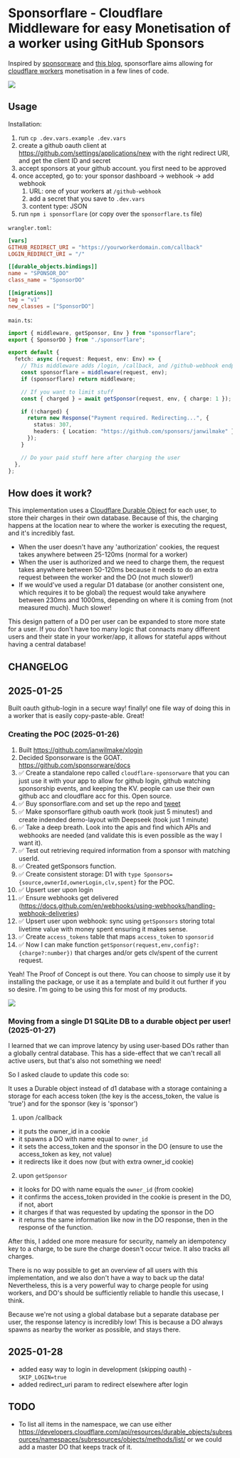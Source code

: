 # Sponsorflare - Cloudflare Middleware for easy Monetisation of a worker using GitHub Sponsors

Inspired by [sponsorware](https://github.com/sponsorware/docs) and [this blog](https://calebporzio.com/sponsorware), sponsorflare aims allowing for [cloudflare workers](https://workers.cloudflare.com) monetisation in a few lines of code.

![](flow.drawio.png)

## Usage

Installation:

1. run `cp .dev.vars.example .dev.vars`
2. create a github oauth client at https://github.com/settings/applications/new with the right redirect URI, and get the client ID and secret
3. accept sponsors at your github account. you first need to be approved
4. once accepted, go to: your sponsor dashboard -> webhook -> add webhook
   1. URL: one of your workers at `/github-webhook`
   2. add a secret that you save to `.dev.vars`
   3. content type: JSON
5. run `npm i sponsorflare` (or copy over the `sponsorflare.ts` file)

`wrangler.toml`:

```toml
[vars]
GITHUB_REDIRECT_URI = "https://yourworkerdomain.com/callback"
LOGIN_REDIRECT_URI = "/"

[[durable_objects.bindings]]
name = "SPONSOR_DO"
class_name = "SponsorDO"

[[migrations]]
tag = "v1"
new_classes = ["SponsorDO"]
```

`main.ts`:

```ts
import { middleware, getSponsor, Env } from "sponsorflare";
export { SponsorDO } from "./sponsorflare";

export default {
  fetch: async (request: Request, env: Env) => {
    // This middleware adds /login, /callback, and /github-webhook endpoints
    const sponsorflare = middleware(request, env);
    if (sponsorflare) return middleware;

    // If you want to limit stuff
    const { charged } = await getSponsor(request, env, { charge: 1 });

    if (!charged) {
      return new Response("Payment required. Redirecting...", {
        status: 307,
        headers: { Location: "https://github.com/sponsors/janwilmake" },
      });
    }

    // Do your paid stuff here after charging the user
  },
};
```

## How does it work?

This implementation uses a [Cloudflare Durable Object](https://developers.cloudflare.com/durable-objects/) for each user, to store their charges in their own database. Because of this, the charging happens at the location near to where the worker is executing the request, and it's incredibly fast.

- When the user doesn't have any 'authorization' cookies, the request takes anywhere between 25-120ms (normal for a worker)
- When the user is authorized and we need to charge them, the request takes anywhere between 50-120ms because it needs to do an extra request between the worker and the DO (not much slower!)
- If we would've used a regular D1 database (or another consistent one, which requires it to be global) the request would take anywhere between 230ms and 1000ms, depending on where it is coming from (not measured much). Much slower!

This design pattern of a DO per user can be expanded to store more state for a user. If you don't have too many logic that connacts many different users and their state in your worker/app, it allows for stateful apps without having a central database!

## CHANGELOG

## 2025-01-25

Built oauth github-login in a secure way! finally! one file way of doing this in a worker that is easily copy-paste-able. Great!

### Creating the POC (2025-01-26)

1. Built https://github.com/janwilmake/xlogin
2. Decided Sponsorware is the GOAT. https://github.com/sponsorware/docs
3. ✅ Create a standalone repo called `cloudflare-sponsorware` that you can just use it with your app to allow for github login, github watching sponsorship events, and keeping the KV. people can use their own github acc and cloudflare acc for this. Open source.
4. ✅ Buy sponsorflare.com and set up the repo and [tweet](https://x.com/janwilmake/status/1883493435635585198)
5. ✅ Make sponsorflare github oauth work (took just 5 minutes!) and create indended demo-layout with Deepseek (took just 1 minute)
6. ✅ Take a deep breath. Look into the apis and find which APIs and webhooks are needed (and validate this is even possible as the way I want it).
7. ✅ Test out retrieving required information from a sponsor with matching userId.
8. ✅ Created getSponsors function.
9. ✅ Create consistent storage: D1 with `type Sponsors={source,ownerId,ownerLogin,clv,spent}` for the POC.
10. ✅ Upsert user upon login
11. ✅ Ensure webhooks get delivered (https://docs.github.com/en/webhooks/using-webhooks/handling-webhook-deliveries)
12. ✅ Upsert user upon webhook: sync using `getSponsors` storing total livetime value with money spent ensuring it makes sense.
13. ✅ Create `access_tokens` table that maps `access_token` to `sponsorid`
14. ✅ Now I can make function `getSponsor(request,env,config?:{charge?:number})` that charges and/or gets clv/spent of the current request.

Yeah! The Proof of Concept is out there. You can choose to simply use it by installing the package, or use it as a template and build it out further if you so desire. I'm going to be using this for most of my products.

![](poc.png)

### Moving from a single D1 SQLite DB to a durable object per user! (2025-01-27)

I learned that we can improve latency by using user-based DOs rather than a globally central database. This has a side-effect that we can't recall all active users, but that's also not something we need!

So I asked claude to update this code so:

It uses a Durable object instead of d1 database with a storage containing a storage for each access token (the key is the access_token, the value is 'true') and for the sponsor (key is 'sponsor')

1. upon /callback

- it puts the owner_id in a cookie
- it spawns a DO with name equal to `owner_id`
- it sets the access_token and the sponsor in the DO (ensure to use the access_token as key, not value)
- it redirects like it does now (but with extra owner_id cookie)

2. upon `getSponsor`

- it looks for DO with name equals the `owner_id` (from cookie)
- it confirms the access_token provided in the cookie is present in the DO, if not, abort
- it charges if that was requested by updating the sponsor in the DO
- it returns the same information like now in the DO response, then in the response of the function.

After this, I added one more measure for security, namely an idempotency key to a charge, to be sure the charge doesn't occur twice. It also tracks all charges.

There is no way possible to get an overview of all users with this implementation, and we also don't have a way to back up the data! Nevertheless, this is a very powerful way to charge people for using workers, and DO's should be sufficiently reliable to handle this usecase, I think.

Because we're not using a global database but a separate database per user, the response latency is incredibly low! This is because a DO always spawns as nearby the worker as possible, and stays there.

## 2025-01-28

- added easy way to login in development (skipping oauth) - `SKIP_LOGIN=true`
- added redirect_uri param to redirect elsewhere after login

## TODO

- To list all items in the namespace, we can use either https://developers.cloudflare.com/api/resources/durable_objects/subresources/namespaces/subresources/objects/methods/list/ or we could add a master DO that keeps track of it.
